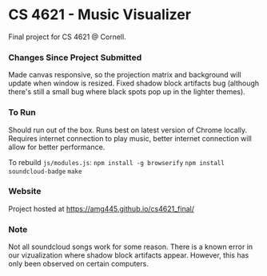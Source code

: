 # CS 4621 - Music Visualizer

Final project for CS 4621 @ Cornell.

### Changes Since Project Submitted
Made canvas responsive, so the projection matrix and background will update when window is resized.
Fixed shadow block artifacts bug (although there's still a small bug where black spots pop up in the lighter themes).

### To Run
Should run out of the box.  Runs best on latest version of Chrome locally.  Requires internet connection to play music, better internet connection will allow for better performance.

To rebuild `js/modules.js`:
`npm install -g browserify`
`npm install soundcloud-badge`
`make`


### Website
Project hosted at <a href="https://amg445.github.io/cs4621_final/">https://amg445.github.io/cs4621_final/</a>


### Note
Not all soundcloud songs work for some reason.  There is a known error in our vizualization where shadow block artifacts appear.  However, this has only been observed on certain computers.
